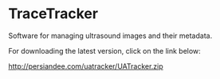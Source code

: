TraceTracker
================

Software for managing ultrasound images and their metadata.

For downloading the latest version, click on the link below:

http://persiandee.com/uatracker/UATracker.zip